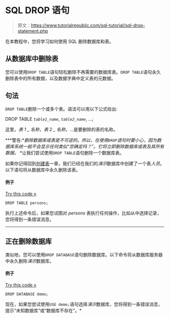 # SQL DROP 语句

> 原文：<https://www.tutorialrepublic.com/sql-tutorial/sql-drop-statement.php>

在本教程中，您将学习如何使用 SQL 删除数据库和表。

## 从数据库中删除表

您可以使用`DROP TABLE`语句轻松删除不再需要的数据库表。`DROP TABLE`语句永久删除表中的所有数据，以及数据字典中定义表的元数据。

## 句法

`DROP TABLE`删除一个或多个表。语法可以用以下公式给出:

DROP TABLE *`table1_name`*, *`table2_name`*, ...;

这里，*表 1 _ 名称*，*表 2 _ 名称*，...是要删除的表的名称。

 ***警告:**删除数据库或表是不可逆的。所以，在使用`DROP`语句时要小心，因为数据库系统一般不会显示任何类似“您确定吗？”。它将立即删除数据库或表及其所有数据。*  *让我们尝试使用`DROP TABLE`语句删除一个数据库表。

如果你记得回到[创建表](sql-create-table-statement.php)一章，我们已经在我们的*演示*数据库中创建了一个表*人员*。以下语句将从数据库中永久删除该表。

#### 例子

[Try this code »](../codelab.php?topic=sql&file=delete-table-from-the-database "Try this code using online Editor")

```
DROP TABLE persons;
```

执行上述命令后，如果您试图对 *persons* 表执行任何操作，比如从中选择记录，您将得到一条错误消息。

* * *

## 正在删除数据库

类似地，您可以使用`DROP DATABASE`语句删除数据库。以下命令将从数据库服务器中永久删除*演示*数据库。

#### 例子

[Try this code »](javascript:void(0); "Not Supported in Web SQL")

```
DROP DATABASE demo;
```

现在，如果您尝试使用`USE demo;`语句选择*演示*数据库，您将得到一条错误消息，提示“未知数据库”或“数据库不存在”。*